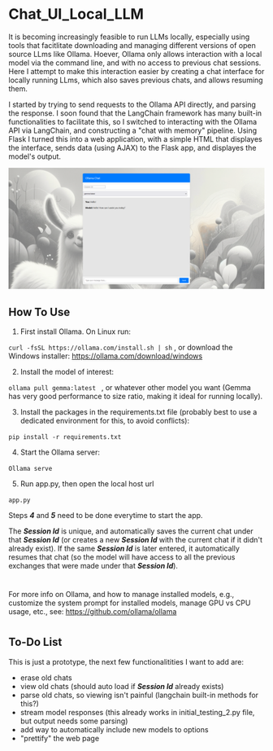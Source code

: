 # Chat_UI_Local_LLM

It is becoming increasingly feasible to run LLMs locally, especially using tools that facitlitate downloading and managing different versions of open source LLms like Ollama. Hoever, Ollama only allows interaction with a local model via the command line, and with no access to previous chat sessions. Here I attempt to make this interaction easier by creating a chat interface for locally running LLms, which also saves previous chats, and allows resuming them.

I started by trying to send requests to the Ollama API directly, and parsing the response. I soon found that the LangChain framework has many built-in functionalities to facilitate this, so I switched to interacting with the Ollama API via LangChain, and constructing a "chat with memory" pipeline. Using Flask I turned this into a web application, with a simple HTML that displayes the interface, sends data (using AJAX) to the Flask app, and displayes the model's output. 

![CHAT_UI](static/images/Chat_UI.png) 

## How To Use

1) First install Ollama. On Linux run:

``` curl -fsSL https://ollama.com/install.sh | sh ``` ,      or download the Windows installer: https://ollama.com/download/windows
  

2) Install the model of interest:

``` ollama pull gemma:latest  ``` ,        or whatever other model you want (Gemma has very good performance to size ratio, making it ideal for running locally).


3) Install the packages in the requirements.txt file (probably best to use a dedicated environment for this, to avoid conflicts):

``` pip install -r requirements.txt ```
  

4) Start the Ollama server:

``` Ollama serve ```


5) Run app.py, then open the local host url

```app.py```


Steps **_4_** and **_5_** need to be done everytime to start the app.

The **_Session Id_** is unique, and automatically saves the current chat under that **_Session Id_** (or creates a new **_Session Id_** with the current chat if it didn't already exist). If the same **_Session Id_** is later entered, it automatically resumes that chat (so the model will have access to all the previous exchanges that were made under that **_Session Id_**).

# 
For more info on Ollama, and how to manage installed models, e.g., customize the system prompt for installed models, manage GPU vs CPU usage, etc., see: https://github.com/ollama/ollama
#



## To-Do List
This is just a prototype, the next few functionalitities I want to add are:
- erase old chats
- view old chats (should auto load if **_Session Id_** already exists)
- parse old chats, so viewing isn't painful (langchain built-in methods for this?)
- stream model responses (this already works in initial_testing_2.py file, but output needs some parsing)
- add way to automatically include new models to options
- "prettify" the web page



